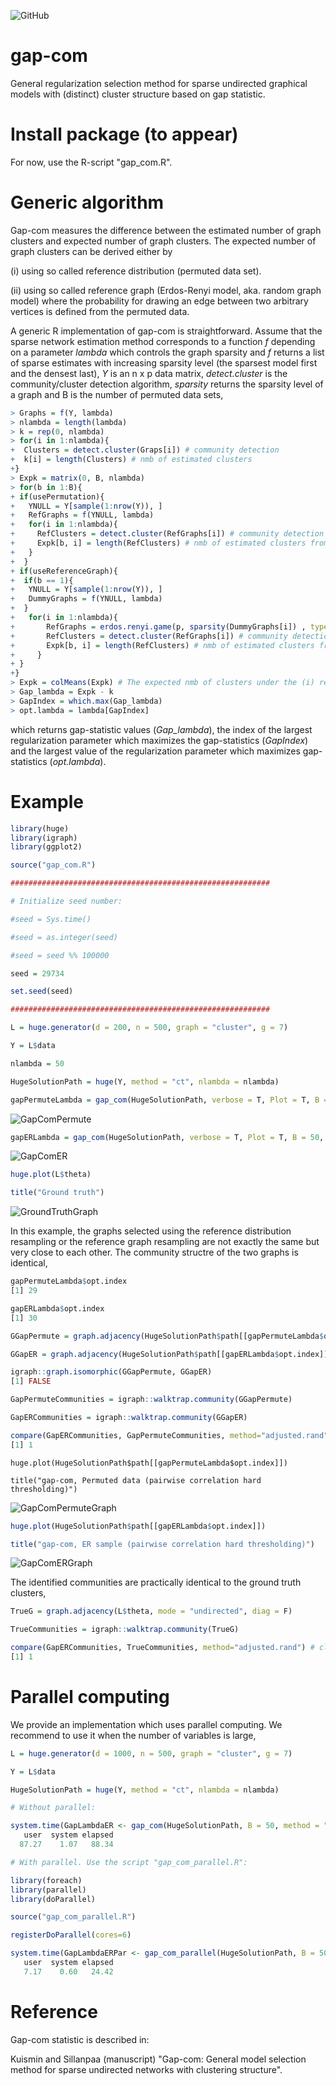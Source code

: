 ![GitHub](https://img.shields.io/github/license/markkukuismin/gap-com)

# gap-com
General regularization selection method for sparse undirected graphical models with (distinct) cluster structure based on gap statistic.

# Install package (to appear)

For now, use the R-script "gap_com.R".

<!--I used RStudio (version 1.1.453) and Microsoft R Open (version 3.5.1.) to create this package. -->

<!--Unzip the "gapcom.zip" file into a working directory and run the following lines: -->

<!--
library(devtools)
library(roxygen2)
install("gapcom") -->

# Generic algorithm

Gap-com measures the difference between the estimated number of graph clusters and expected number of graph clusters. The expected number of graph clusters can be derived either by 

(i) using so called reference distribution (permuted data set).

(ii) using so called reference graph (Erdos-Renyi model, aka. random graph model) where the probability for drawing an edge between two arbitrary vertices is defined from the permuted data.

A generic R implementation of gap-com is straightforward. Assume that the sparse network estimation method corresponds to a function *f* depending on a parameter *lambda* which controls the graph sparsity and *f* returns a list of sparse estimates with increasing sparsity level (the sparsest model first and the densest last), *Y* is an n x p data matrix, *detect.cluster* is the community/cluster detection algorithm, *sparsity* returns the sparsity level of a graph and B is the number of permuted data sets,

```r
> Graphs = f(Y, lambda)
> nlambda = length(lambda)
> k = rep(0, nlambda)
> for(i in 1:nlambda){
+  Clusters = detect.cluster(Graps[i]) # community detection
+  k[i] = length(Clusters) # nmb of estimated clusters
+}
> Expk = matrix(0, B, nlambda)
> for(b in 1:B){
+ if(usePermutation){
+   YNULL = Y[sample(1:nrow(Y)), ]
+   RefGraphs = f(YNULL, lambda)
+   for(i in 1:nlambda){
+     RefClusters = detect.cluster(RefGraphs[i]) # community detection
+     Expk[b, i] = length(RefClusters) # nmb of estimated clusters from reference data
+   }
+  }
+ if(useReferenceGraph){
+  if(b == 1){
+   YNULL = Y[sample(1:nrow(Y)), ]
+   DummyGraphs = f(YNULL, lambda)
+  }
+   for(i in 1:nlambda){
+       RefGraphs = erdos.renyi.game(p, sparsity(DummyGraphs[i]) , type="gnp") # see igraph
+       RefClusters = detect.cluster(RefGraphs[i]) # community detection
+       Expk[b, i] = length(RefClusters) # nmb of estimated clusters from reference graph
+     }
+ }
+}
> Expk = colMeans(Expk) # The expected nmb of clusters under the (i) reference distribution or (ii) reference graph
> Gap_lambda = Expk - k
> GapIndex = which.max(Gap_lambda)
> opt.lambda = lambda[GapIndex]
```

which returns gap-statistic values (*Gap_lambda*), the index of the largest regularization parameter which maximizes the gap-statistics (*GapIndex*) and the largest value of the regularization parameter which maximizes gap-statistics (*opt.lambda*).

# Example

```r
library(huge)
library(igraph)
library(ggplot2)

source("gap_com.R")

##########################################################

# Initialize seed number:

#seed = Sys.time()

#seed = as.integer(seed)

#seed = seed %% 100000

seed = 29734

set.seed(seed)

##########################################################

L = huge.generator(d = 200, n = 500, graph = "cluster", g = 7)

Y = L$data

nlambda = 50

HugeSolutionPath = huge(Y, method = "ct", nlambda = nlambda)

gapPermuteLambda = gap_com(HugeSolutionPath, verbose = T, Plot = T, B = 50, method = "permute_sample") # reference distribution (permuted data set)
```
![GapComPermute](https://user-images.githubusercontent.com/40263834/108598453-5dbeb500-7396-11eb-8369-d8d122c1cfcd.png)

```r
gapERLambda = gap_com(HugeSolutionPath, verbose = T, Plot = T, B = 50, method = "er_sample") # Erdos-Renyi model
```

![GapComER](https://user-images.githubusercontent.com/40263834/108598460-6dd69480-7396-11eb-8146-80717391fe96.png)

```r
huge.plot(L$theta)

title("Ground truth")
```

![GroundTruthGraph](https://user-images.githubusercontent.com/40263834/108598471-7929c000-7396-11eb-81c1-ee75ad6b24ce.png)

In this example, the graphs selected using the reference distribution resampling or the reference graph resampling are not exactly the same but very close to each other. The community structre of the two graphs is identical,

```r
gapPermuteLambda$opt.index
[1] 29

gapERLambda$opt.index
[1] 30

GGapPermute = graph.adjacency(HugeSolutionPath$path[[gapPermuteLambda$opt.index]], mode="undirected")

GGapER = graph.adjacency(HugeSolutionPath$path[[gapERLambda$opt.index]], mode="undirected")

igraph::graph.isomorphic(GGapPermute, GGapER)
[1] FALSE

GapPermuteCommunities = igraph::walktrap.community(GGapPermute)

GapERCommunities = igraph::walktrap.community(GGapER)

compare(GapERCommunities, GapPermuteCommunities, method="adjusted.rand") # closer to one = closer to each other
[1] 1
```

```{r}
huge.plot(HugeSolutionPath$path[[gapPermuteLambda$opt.index]])

title("gap-com, Permuted data (pairwise correlation hard thresholding)")
```

![GapComPermuteGraph](https://user-images.githubusercontent.com/40263834/108598669-a0cd5800-7397-11eb-94e5-d63a2a6e37f9.png)

```r
huge.plot(HugeSolutionPath$path[[gapERLambda$opt.index]])

title("gap-com, ER sample (pairwise correlation hard thresholding)")
```

![GapComERGraph](https://user-images.githubusercontent.com/40263834/108598681-ae82dd80-7397-11eb-881a-5d975cd5185d.png)

The identified communities are practically identical to the ground truth clusters,

```r
TrueG = graph.adjacency(L$theta, mode = "undirected", diag = F)

TrueCommunities = igraph::walktrap.community(TrueG)

compare(GapERCommunities, TrueCommunities, method="adjusted.rand") # close to one = better
[1] 1
```

# Parallel computing

We provide an implementation which uses parallel computing. We recommend to use it when the number of variables is large,

```r
L = huge.generator(d = 1000, n = 500, graph = "cluster", g = 7)

Y = L$data

HugeSolutionPath = huge(Y, method = "ct", nlambda = nlambda)

# Without parallel:

system.time(GapLambdaER <- gap_com(HugeSolutionPath, B = 50, method = "er_sample"))
   user  system elapsed 
  87.27    1.07   88.34 

# With parallel. Use the script "gap_com_parallel.R":

library(foreach)
library(parallel)
library(doParallel)

source("gap_com_parallel.R")

registerDoParallel(cores=6)

system.time(GapLambdaERPar <- gap_com_parallel(HugeSolutionPath, B = 50, method = "er_sample"))
   user  system elapsed 
   7.17    0.60   24.42 
```

# Reference

Gap-com statistic is described in:

Kuismin and Sillanpaa (manuscript) "Gap-com: General model selection method for sparse undirected networks with clustering structure".

